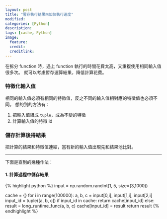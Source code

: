 ```yaml
---
layout: post
title: "暫存執行結果來加快執行速度"
modified:
categories: [Python]
description:
tags: [cache, Python]
image:
  feature:
  credit:
  creditlink:
---
```


在拆分 function 時，遇上 function 執行的時間花費太高，又重複使用相同輸入值很多次。
就可以考慮暫存運算結果，降低計算花費。

### 特徵化輸入值
相同的輸入值必須有相同的特徵值，反之不同的輸入值相對應的特徵值也必須不同。
想的到的方法有：
1. 把輸入值組成 `tuple`，成為不變的特徵
2. 計算輸入值的特徵 id

### 儲存計算後得結果
把計算的結果和特徵值連結，當有新的輸入值出現先和結果池比對。

***

下面是查到的幾種作法：
#### 1. 計算過程中儲存結果
{% highlight python %}
input = np.random.randint(1, 5, size=(3,1000))

cache = {}
for i in range(100000):
  a, b, c = input[0,i], input[1,i], input[2,i]
  input_id = tuple([a, b, c])
  if input_id in cache:
    return cache[input_id]
  else:
    result = long_runtime_func(a, b, c)
    cache[input_id] = result
    return result
{% endhighlight %}
